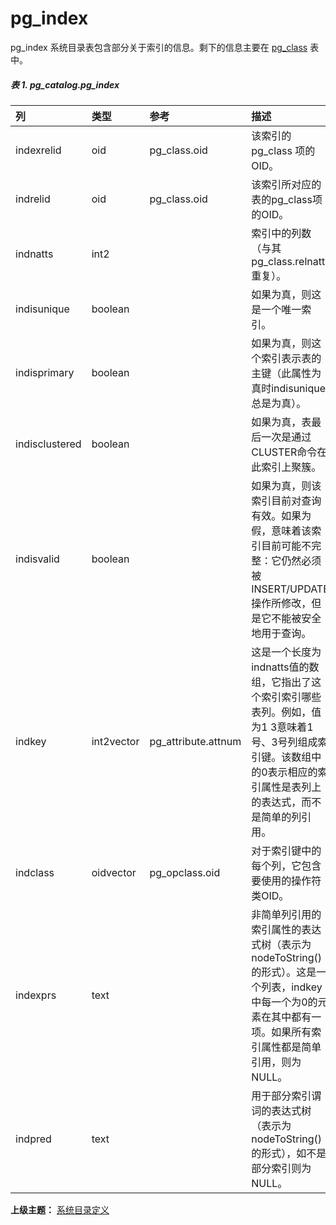 # pg\_index

pg\_index 系统目录表包含部分关于索引的信息。剩下的信息主要在 [pg\_class](./pgclass.md) 表中。

##### 表 1. pg\_catalog.pg\_index

| 列 | 类型 | 参考 | 描述 |
| :--- | :--- | :--- | :--- |
| indexrelid | oid | pg\_class.oid | 该索引的 pg\_class 项的 OID。 |
| indrelid | oid | pg\_class.oid | 该索引所对应的表的pg\_class项的OID。 |
| indnatts | int2 |  | 索引中的列数（与其 pg\_class.relnatts重复）。 |
| indisunique | boolean |  | 如果为真，则这是一个唯一索引。 |
| indisprimary | boolean |  | 如果为真，则这个索引表示表的主键（此属性为真时indisunique总是为真）。 |
| indisclustered | boolean |  | 如果为真，表最后一次是通过CLUSTER命令在此索引上聚簇。 |
| indisvalid | boolean |  | 如果为真，则该索引目前对查询有效。如果为假，意味着该索引目前可能不完整：它仍然必须被INSERT/UPDATE操作所修改，但是它不能被安全地用于查询。 |
| indkey | int2vector | pg\_attribute.attnum | 这是一个长度为indnatts值的数组，它指出了这个索引索引哪些表列。例如，值为1 3意味着1号、3号列组成索引键。该数组中的0表示相应的索引属性是表列上的表达式，而不是简单的列引用。 |
| indclass | oidvector | pg\_opclass.oid | 对于索引键中的每个列，它包含要使用的操作符类OID。 |
| indexprs | text |  | 非简单列引用的索引属性的表达式树（表示为 nodeToString\(\)的形式）。这是一个列表，indkey中每一个为0的元素在其中都有一项。如果所有索引属性都是简单引用，则为NULL。 |
| indpred | text |  | 用于部分索引谓词的表达式树（表示为 nodeToString\(\)的形式），如不是部分索引则为NULL。 |

**上级主题：** [系统目录定义](./README.md)
